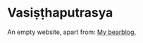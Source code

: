 # Vasiṣṭhaputrasya
An empty website, apart from:
[My bearblog.](https://drawingconclusions.bearblog.dev/)
